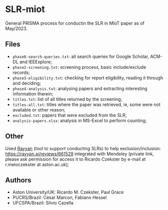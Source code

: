 # SLR-miot
General PRISMA process for conductin the SLR in MIoT paper as of May/2023.


## Files
- `phase0-search-queries.txt`: all search queries for Google Scholar, ACM-DL and IEEExplore;
- `phase2-screening.txt`: screening process, basic include/exclude records;
- `phase3-eligibility.txt`: checking for report eligibility, reading it through and deciding;
- `phase4-analysis.txt`: analysing papers and extracting interesting information therein;
- `titles.txt`: list of all titles returned by the screening;
- `titles-all.txt`: titles where the paper was retrieved, ie, some were not available or other reason;
- `excluded.txt`: papers that were excluded from the SLR;
- `analysis-papers.xlsx`: analysis in MS-Excel to perform counting;

## Other
Used <a href="https://rayyan.ai" target="_blank">Rayyan</a> (tool to support conducting SLRs) to help exclusion/inclusion: https://rayyan.ai/reviews/661529 integrated with Mendeley (private link, please ask permission for access it to Ricardo Czekster by e-mail at r.meloczekster at aston.ac.uk);

## Authors

- Aston University/UK: Ricardo M. Czekster, Paul Grace
- PUCRS/Brazil: César Marcon, Fabiano Hessel
- UFCSPA/Brazil: Silvio Cazella

